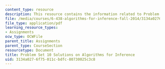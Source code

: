 ```yaml
---
content_type: resource
description: This resource contains the information related to Problem Set 10 Solutions.
file: /media/courses/6-438-algorithms-for-inference-fall-2014/3134a0276f75011cbdfc80730025c3c8_MIT6_438F14_ps10_sol.pdf
file_type: application/pdf
learning_resource_types:
- Assignments
ocw_type: OCWFile
parent_title: Assignments
parent_type: CourseSection
resourcetype: Document
title: Problem Set 10 Solutions on Algorithms for Inference
uid: 3134a027-6f75-011c-bdfc-80730025c3c8
---
```

